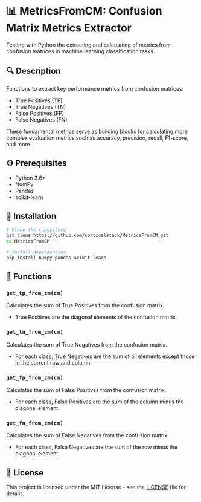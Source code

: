 # 📊 MetricsFromCM: Confusion Matrix Metrics Extractor

Testing with Python the extracting and calculating of metrics from confusion matrices in machine learning classification tasks.

## 🔍 Description

Functions to extract key performance metrics from confusion matrices:

- True Positives (TP)
- True Negatives (TN)
- False Positives (FP)
- False Negatives (FN)

These fundamental metrics serve as building blocks for calculating more complex evaluation metrics such as accuracy, precision, recall, F1-score, and more.

## ⚙️ Prerequisites

- Python 3.6+
- NumPy
- Pandas
- scikit-learn

## 🚀 Installation

```bash
# Clone the repository
git clone https://github.com/corticalstack/MetricsFromCM.git
cd MetricsFromCM

# Install dependencies
pip install numpy pandas scikit-learn
```

## 🧩 Functions

### `get_tp_from_cm(cm)`
Calculates the sum of True Positives from the confusion matrix.
- True Positives are the diagonal elements of the confusion matrix.

### `get_tn_from_cm(cm)`
Calculates the sum of True Negatives from the confusion matrix.
- For each class, True Negatives are the sum of all elements except those in the current row and column.

### `get_fp_from_cm(cm)`
Calculates the sum of False Positives from the confusion matrix.
- For each class, False Positives are the sum of the column minus the diagonal element.

### `get_fn_from_cm(cm)`
Calculates the sum of False Negatives from the confusion matrix.
- For each class, False Negatives are the sum of the row minus the diagonal element.

## 📝 License

This project is licensed under the MIT License - see the [LICENSE](LICENSE) file for details.
